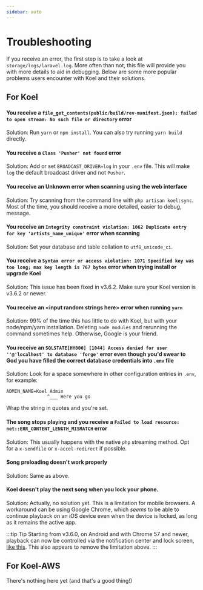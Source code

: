 ```yaml
---
sidebar: auto
---
```


# Troubleshooting

If you receive an error, the first step is to take a look at `storage/logs/laravel.log`. More often than not, this file will provide you with more details to aid in debugging. Below are some more popular problems users encounter with Koel and their solutions.

## For Koel

#### You receive a `file_get_contents(public/build/rev-manifest.json): failed to open stream: No such file or directory` error

Solution: Run `yarn` or `npm install`. You can also try running `yarn build` directly.

#### You receive a `Class 'Pusher' not found` error

Solution: Add or set `BROADCAST_DRIVER=log` in your `.env` file. This will make `log` the default broadcast driver and not `Pusher`.

#### You receive an Unknown error when scanning using the web interface

Solution: Try scanning from the command line with `php artisan koel:sync`. Most of the time, you should receive a more detailed, easier to debug, message.

#### You receive an `Integrity constraint violation: 1062 Duplicate entry  for key 'artists_name_unique'` error when scanning

Solution: Set your database and table collation to `utf8_unicode_ci`.

#### You receive a `Syntax error or access violation: 1071 Specified key was too long; max key length is 767 bytes` error when trying install or upgrade Koel

Solution: This issue has been fixed in v3.6.2. Make sure your Koel version is v3.6.2 or newer.

#### You receive an &lt;input random strings here&gt; error when running `yarn`

Solution: 99% of the time this has little to do with Koel, but with your node/npm/yarn installation. Deleting `node_modules` and rerunning the command sometimes help. Otherwise, Google is your friend.

#### You receive an `SQLSTATE[HY000] [1044] Access denied for user ''@'localhost' to database 'forge'` error even though you'd swear to God you have filled the correct database credentials into `.env` file

Solution: Look for a space somewhere in other configuration entries in `.env`, for example:

```
ADMIN_NAME=Koel Admin
               ^___ Here you go
```
Wrap the string in quotes and you're set.

#### The song stops playing and you receive a `Failed to load resource: net::ERR_CONTENT_LENGTH_MISMATCH` error

Solution: This usually happens with the native `php` <router-link to="/home?id=streaming-music">streaming method</router-link>. Opt for a `x-sendfile` or `x-accel-redirect` if possible.

#### Song preloading doesn't work properly

Solution: Same as above.

#### Koel doesn't play the next song when you lock your phone.

Solution: Actually, no solution yet. This is a limitation for mobile browsers. A workaround can be using Google Chrome, which *seems* to be able to continue playback on an iOS device even when the device is locked, as long as it remains the active app.

:::tip Tip
Starting from v3.6.0, on Android and with Chrome 57 and newer, playback can now be controlled via the notification center and lock screen, [like this](https://twitter.com/notphanan/status/845849511134031872). This also appears to remove the limitation above.
:::

## For Koel-AWS

There's nothing here yet (and that's a good thing!)
